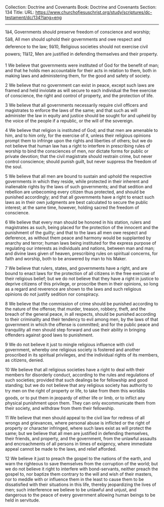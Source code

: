 Collection: Doctrine and Covenants
Book: Doctrine and Covenants
Section: 134
Title: 
URL: https://www.churchofjesuschrist.org/study/scriptures/dc-testament/dc/134?lang=eng

---

1â4, Governments should preserve freedom of conscience and worship; 5â8, All men should uphold their governments and owe respect and deference to the law; 9â10, Religious societies should not exercise civil powers; 11â12, Men are justified in defending themselves and their property.

1 We believe that governments were instituted of God for the benefit of man; and that he holds men accountable for their acts in relation to them, both in making laws and administering them, for the good and safety of society.

2 We believe that no government can exist in peace, except such laws are framed and held inviolate as will secure to each individual the free exercise of conscience, the right and control of property, and the protection of life.

3 We believe that all governments necessarily require civil officers and magistrates to enforce the laws of the same; and that such as will administer the law in equity and justice should be sought for and upheld by the voice of the people if a republic, or the will of the sovereign.

4 We believe that religion is instituted of God; and that men are amenable to him, and to him only, for the exercise of it, unless their religious opinions prompt them to infringe upon the rights and liberties of others; but we do not believe that human law has a right to interfere in prescribing rules of worship to bind the consciences of men, nor dictate forms for public or private devotion; that the civil magistrate should restrain crime, but never control conscience; should punish guilt, but never suppress the freedom of the soul.

5 We believe that all men are bound to sustain and uphold the respective governments in which they reside, while protected in their inherent and inalienable rights by the laws of such governments; and that sedition and rebellion are unbecoming every citizen thus protected, and should be punished accordingly; and that all governments have a right to enact such laws as in their own judgments are best calculated to secure the public interest; at the same time, however, holding sacred the freedom of conscience.

6 We believe that every man should be honored in his station, rulers and magistrates as such, being placed for the protection of the innocent and the punishment of the guilty; and that to the laws all men owe respect and deference, as without them peace and harmony would be supplanted by anarchy and terror; human laws being instituted for the express purpose of regulating our interests as individuals and nations, between man and man; and divine laws given of heaven, prescribing rules on spiritual concerns, for faith and worship, both to be answered by man to his Maker.

7 We believe that rulers, states, and governments have a right, and are bound to enact laws for the protection of all citizens in the free exercise of their religious belief; but we do not believe that they have a right in justice to deprive citizens of this privilege, or proscribe them in their opinions, so long as a regard and reverence are shown to the laws and such religious opinions do not justify sedition nor conspiracy.

8 We believe that the commission of crime should be punished according to the nature of the offense; that murder, treason, robbery, theft, and the breach of the general peace, in all respects, should be punished according to their criminality and their tendency to evil among men, by the laws of that government in which the offense is committed; and for the public peace and tranquility all men should step forward and use their ability in bringing offenders against good laws to punishment.

9 We do not believe it just to mingle religious influence with civil government, whereby one religious society is fostered and another proscribed in its spiritual privileges, and the individual rights of its members, as citizens, denied.

10 We believe that all religious societies have a right to deal with their members for disorderly conduct, according to the rules and regulations of such societies; provided that such dealings be for fellowship and good standing; but we do not believe that any religious society has authority to try men on the right of property or life, to take from them this worldâs goods, or to put them in jeopardy of either life or limb, or to inflict any physical punishment upon them. They can only excommunicate them from their society, and withdraw from them their fellowship.

11 We believe that men should appeal to the civil law for redress of all wrongs and grievances, where personal abuse is inflicted or the right of property or character infringed, where such laws exist as will protect the same; but we believe that all men are justified in defending themselves, their friends, and property, and the government, from the unlawful assaults and encroachments of all persons in times of exigency, where immediate appeal cannot be made to the laws, and relief afforded.

12 We believe it just to preach the gospel to the nations of the earth, and warn the righteous to save themselves from the corruption of the world; but we do not believe it right to interfere with bond-servants, neither preach the gospel to, nor baptize them contrary to the will and wish of their masters, nor to meddle with or influence them in the least to cause them to be dissatisfied with their situations in this life, thereby jeopardizing the lives of men; such interference we believe to be unlawful and unjust, and dangerous to the peace of every government allowing human beings to be held in servitude.
